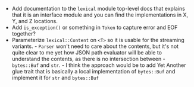 - Add documentation to the `lexical` module top-level docs that explains that it is an interface
  module and you can find the implementations in X, Y, and Z locations.
- Add `is_exception()` or something in `Token` to capture error and EOF together?
- Parameterize `lexical::Content` on `<T>` so it is usable for the
  streaming variants.
      - `Parser` won't need to care about the contents, but it's
        not quite clear to me yet how JSON path evaluator will be able
        to understand the contents, as there is no intersection between
      - `bytes::Buf` and `str`.
      - I think the approach would be to add Yet Another glue trait that
        is basically a local implementation of `bytes::Buf` and implement
        it for `str` and `bytes::Buf`

